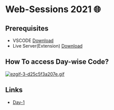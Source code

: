 # Web-Sessions 2021 :globe_with_meridians:

## Prerequisites

- VSCODE [Download](https://code.visualstudio.com/)
- Live Server(Extension) [Download](https://marketplace.visualstudio.com/items?itemName=ritwickdey.LiveServer)

## How To access Day-wise Code?

[![ezgif-3-d25c5f3a207e.gif](https://s8.gifyu.com/images/ezgif-3-d25c5f3a207e.gif)](https://gifyu.com/image/S2N1T)


## Links

- [Day-1](https://github.com/ACM-JUIT/Web-Sessions-2021/tree/day-1)
